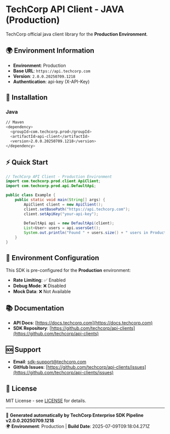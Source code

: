 # TechCorp API Client - JAVA (Production)

TechCorp official java client library for the **Production Environment**.

## 🌍 Environment Information

- **Environment**: Production
- **Base URL**: `https://api.techcorp.com`
- **Version**: `2.0.0.20250709.1218`
- **Authentication**: api-key (X-API-Key)

## 🚀 Installation

### Java

```bash
// Maven
<dependency>
  <groupId>com.techcorp.prod</groupId>
  <artifactId>api-client</artifactId>
  <version>2.0.0.20250709.1218</version>
</dependency>
```

## ⚡ Quick Start

```java
// TechCorp API Client - Production Environment
import com.techcorp.prod.client.ApiClient;
import com.techcorp.prod.api.DefaultApi;

public class Example {
    public static void main(String[] args) {
        ApiClient client = new ApiClient();
        client.setBasePath("https://api.techcorp.com");
        client.setApiKey("your-api-key");
        
        DefaultApi api = new DefaultApi(client);
        List<User> users = api.usersGet();
        System.out.println("Found " + users.size() + " users in Production");
    }
}
```

## 🔧 Environment Configuration

This SDK is pre-configured for the **Production** environment:

- **Rate Limiting**: ✅ Enabled
- **Debug Mode**: ❌ Disabled  
- **Mock Data**: ❌ Not Available

## 📚 Documentation

- **API Docs**: [https://docs.techcorp.com](https://docs.techcorp.com)
- **SDK Repository**: [https://github.com/techcorp/api-clients](https://github.com/techcorp/api-clients)

## 🆘 Support

- **Email**: [sdk-support@techcorp.com](mailto:sdk-support@techcorp.com)
- **GitHub Issues**: [https://github.com/techcorp/api-clients/issues](https://github.com/techcorp/api-clients/issues)

## 📄 License

MIT License - see [LICENSE](https://opensource.org/licenses/MIT) for details.

---
🤖 **Generated automatically by TechCorp Enterprise SDK Pipeline v2.0.0.20250709.1218**  
🌍 **Environment**: Production | **Build Date**: 2025-07-09T09:18:04.271Z
